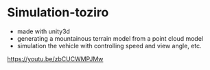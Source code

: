 # Simulation-toziro
- made with unity3d
- generating a mountainous terrain model from a point cloud model
- simulation the vehicle with controlling speed and view angle, etc.

https://youtu.be/zbCUCWMPJMw
